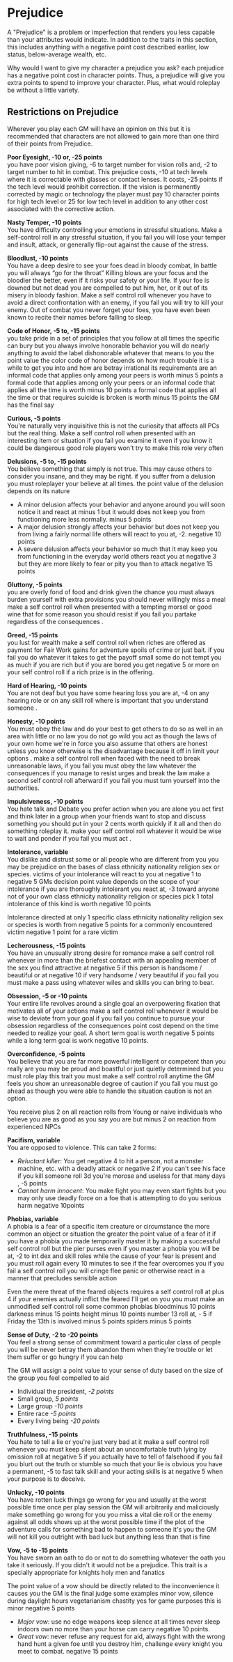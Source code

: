 # Prejudice #

A "Prejudice" is a problem or imperfection that renders you less capable than your attributes would indicate. In addition to the traits in this section, this includes anything with a negative point cost described earlier, low status, below-average wealth, etc.

Why would I want to give my character a prejudice you ask? each prejudice has a negative point cost in character points. Thus, a prejudice will give you extra points to spend to improve your character. Plus, what would roleplay be without a little variety.

## Restrictions on Prejudice ##
Wherever you play each GM will have an opinion on this but it is recommended that characters are not allowed to gain more than one third of their points from Prejudice.

**Poor Eyesight, -10 or, -25 points**  
you have poor vision giving, -6 to target number for vision rolls and, -2 to target number to hit in combat. This prejudice costs, -10 at tech levels where it is correctable with glasses or contact lenses. It costs, -25 points if the tech level would prohibit correction. If the vision is permanently corrected by magic or technology the player must pay 10 character points for high tech level or 25 for low tech level in addition to any other cost associated with the corrective action. 

**Nasty Temper, -10 points**  
You have difficulty controlling your emotions in stressful situations. Make a self-control roll in any stressful situation, if you fail you will lose your temper and insult, attack, or generally flip-out against the cause of the stress.

**Bloodlust, -10 points**  
You have a deep desire to see your foes dead in bloody combat, In battle you will always “go for the throat” Killing blows are your focus and the bloodier the better, even if it risks your safety or your life. If your foe is downed but not dead you are compelled to put him, her, or it out of its misery in bloody fashion. Make a self control roll whenever you have to avoid a direct confrontation with an enemy, if you fail you will try to kill your enemy. Out of combat you never forget your foes, you have even been known to recite their names before falling to sleep.

**Code of Honor, -5 to, -15 points**  
you take pride in a set of principles that you follow at all times the specific can bury but you always involve honorable  behavior   you will do nearly anything  to avoid the label dishonorable  whatever that means to you  the point value the color code of honor depends on how much trouble it is a while to get you into and how are betray irrational its requirements are  an informal code that applies only among your peers is worth minus 5 points  a formal code that applies among  only your peers or an informal code  that applies all the time is worth minus 10 points a formal code that applies all the time or that requires suicide is  broken is worth minus 15 points  the GM has the final say 

**Curious, -5 points**  
You're naturally very inquisitive this is not the curiosity that affects all PCs but the real thing. Make a self control roll when presented with an interesting item or situation if you fail you examine it even if you know it could be dangerous good role players won't try to make this role very often 

**Delusions, -5 to, -15 points**  
You believe something that simply is not true. This may cause others to consider you insane, and they may be right. if you suffer from a delusion you must roleplayer your believe at all times. the point value of the delusion depends on its nature  

* A minor delusion affects your behavior and anyone around you will soon notice it and react at minus 1 but it would does not keep you from functioning more less normally. minus 5 points  
* A major delusion strongly affects your behavior but does not keep you from living a fairly normal life others will react to you at, -2. negative 10 points 
* A severe delusion affects  your behavior so much that it may keep you from functioning in the everyday world others react you at negative 3 but they are more likely to fear or pity you than to attack negative 15 points

**Gluttony, -5 points**   
you are overly fond of food and drink given the chance you must always burden yourself with extra provisions you should never willingly miss a meal make a self control roll when presented with a tempting morsel or good wine that for some reason you should resist if you fail you partake regardless of the consequences .

**Greed, -15 points**  
you lust for wealth make a self control roll when riches are offered as payment for Fair Work gains  for adventure spoils of crime or just bait. if you fail you do whatever it takes to get the payoff small some do not tempt you as much if you are rich but if you are bored you get negative 5 or more on your self control roll if a rich prize is in the offering.

**Hard of Hearing, -10 points**  
You are not deaf but you have some hearing loss you are at, -4 on any hearing role or on any skill roll where is important that you understand someone .

**Honesty, -10 points**  
You must obey the law and do your best to get others to do so as well in an area with little or no law you do not go wild you act as though the laws of your own home we're in force you also assume that others are honest unless you know otherwise  is the disadvantage because it off in limit your options . make a self control roll when faced with the need to break unreasonable laws, if you fail you must obey the law whatever the consequences if you manage to resist urges and break the law make a second self control roll afterward if you fail you must turn yourself into the authorities.

**Impulsiveness, -10 points**  
You hate talk and Debate you prefer action when you are alone you act first and think later in a group when your friends want to stop and discuss something you should put in your 2 cents worth quickly if it all and then do something roleplay it. make your self control roll whatever it would be wise to wait and ponder if you fail you must act .

**Intolerance, variable**  
You dislike and distrust some or all people who are different from you you may be prejudice on the bases of class ethnicity nationality religion sex or species. victims of your intolerance will react to you at negative 1 to negative 5 GMs decision  point value depends on the scope of your intolerance if you are thoroughly intolerant you react at, -3 toward anyone not of your own class ethnicity nationality religion or species pick 1 total intolerance of this kind is worth negative 10 points 

Intolerance directed at only 1 specific class ethnicity nationality religion sex or species is worth from negative 5 points for a commonly encountered victim negative 1 point for a rare victim

**Lecherousness, -15 points**  
You have an unusually strong desire for romance make a self control roll whenever in more than the briefest contact with an appealing member of the sex you find attractive at negative 5 if this person is handsome / beautiful or at negative 10 if very handsome / very beautiful if you fail you must make a pass using whatever wiles and skills you can bring to bear.

**Obsession, -5 or -10 points**  
Your entire life revolves around a single goal an overpowering fixation that motivates all of your actions  make a self control roll whenever it would be wise to deviate from your goal if you fail you continue to pursue your obsession regardless of the consequences point cost depend on the time needed to realize your goal. A short term goal  is worth negative 5 points while a long term goal is work negative 10 points.

**Overconfidence, -5 points**  
You believe that you are far more powerful intelligent or competent  than you really are you may be proud and boastful or just quietly determined but you must role play this trait  you must make a self control roll anytime the GM feels you show an unreasonable degree of caution if you fail you must go ahead as though you were able to handle the situation caution is not an option.

You receive plus 2 on all reaction rolls from Young or naive individuals who believe you are as good as you say you are but minus 2 on reaction from experienced NPCs 

**Pacifism, variable**  
You are opposed to violence. This can take 2 forms:

* _Reluctant killer_: You get negative 4 to hit a person, not a monster machine, etc. with a deadly attack or negative 2 if you can't see his face if you kill someone roll 3d you're morose and useless  for that many days , -5 points  
* _Cannot harm innocent_: You make fight you may even start fights but you may only use deadly force on a foe that is attempting to do you serious harm negative 10points 

**Phobias, variable**  
A phobia is a fear of a specific item creature or circumstance the more common an object or situation the greater the point value of a fear of it if you have a phobia you made temporarily master it by making a successful self control roll but the pier purses even if you master a phobia you will be at, -2 to int dex and skill roles while the cause of your fear is present and you must roll again every 10 minutes to see if the fear overcomes you if you fail a self control roll you will cringe flee panic or otherwise react in a manner that precludes sensible action 

Even the mere threat of the feared objects requires a self control roll at plus 4 if your enemies actually inflict the feared I'll get on you you must make an unmodified self control roll some common phobias bloodminus 10 points  darkness minus 15 points   height minus 10 points   number 13 roll at, - 5 if Friday the 13th is involved minus 5 points  spiders  minus 5 points 

**Sense of Duty, -2 to -20 points**  
You feel a strong sense of commitment toward a particular class of people you will be never betray them abandon them when they're trouble or let them suffer or go hungry if you can help  

The GM will assign a point value to your sense of duty based on the size of the group you feel compelled to aid 

* Individual the president, _-2 points_
* Small group, _5 points_
* Large group _-10 points_ 
* Entire race _-5 points_
* Every living being _-20 points_

**Truthfulness, -15 points**  
You hate to tell a lie or you're just very bad at it make a self control roll whenever you must keep silent about an uncomfortable truth lying by omission roll at negative 5 if you actually have to tell of falsehood if you fail you blurt out the truth or stumble so much that your lie is obvious you have a permanent, -5 to fast talk skill and your acting skills is at negative 5 when your purpose is to deceive.

**Unlucky, -10 points**  
You have rotten luck things go wrong for you and usually at the worst possible time once per play session the GM will arbitrarily and maliciously make something go wrong for you you miss a vital die roll or the enemy against all odds shows up at the worst possible time if the plot of the adventure calls for something bad to happen to someone it's you the GM will not kill you outright with bad luck but anything less than that is fine

**Vow, -5 to -15 points**  
You have sworn an oath to do or not to do something whatever the oath you take it seriously. If you didn't it would not be a prejudice. This trait is a specially appropriate for knights holy men and fanatics 

The point value of a vow should be directly related to the inconvenience it causes you the GM is the final judge some examples minor vow, silence during daylight hours vegetarianism chastity yes for game purposes this is minor negative 5 points 

* _Major vow_: use no edge weapons keep silence at all times never sleep indoors own no more than your horse can carry negative 10 points. 
* _Great vow_: never refuse any request for aid, always fight with the wrong hand hunt a given foe until you destroy him, challenge every knight you meet to combat. negative 15 points  

